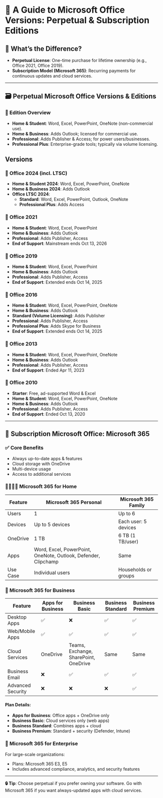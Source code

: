 
# 🧾 A Guide to Microsoft Office Versions: Perpetual & Subscription Editions

## 📌 What’s the Difference?
- **Perpetual License**: One-time purchase for lifetime ownership (e.g., Office 2021, Office 2019).
- **Subscription Model (Microsoft 365)**: Recurring payments for continuous updates and cloud services.

---

## 🗃️ Perpetual Microsoft Office Versions & Editions

### 🔹 Edition Overview
- **Home & Student**: Word, Excel, PowerPoint, OneNote (non-commercial use).
- **Home & Business**: Adds Outlook; licensed for commercial use.
- **Professional**: Adds Publisher & Access; for power users/businesses.
- **Professional Plus**: Enterprise-grade tools; typically via volume licensing.

## Versions
### 📅 Office 2024 (incl. LTSC)
- **Home & Student 2024**: Word, Excel, PowerPoint, OneNote
- **Home & Business 2024**: Adds Outlook
- **Office LTSC 2024**:
  - **Standard**: Word, Excel, PowerPoint, Outlook, OneNote
  - **Professional Plus**: Adds Access

### 📅 Office 2021
- **Home & Student**: Word, Excel, PowerPoint
- **Home & Business**: Adds Outlook
- **Professional**: Adds Publisher, Access
- **End of Support**: Mainstream ends Oct 13, 2026

### 📅 Office 2019
- **Home & Student**: Word, Excel, PowerPoint
- **Home & Business**: Adds Outlook
- **Professional**: Adds Publisher, Access
- **End of Support**: Extended ends Oct 14, 2025

### 📅 Office 2016
- **Home & Student**: Word, Excel, PowerPoint, OneNote
- **Home & Business**: Adds Outlook
- **Standard (Volume Licensing)**: Adds Publisher
- **Professional**: Adds Publisher, Access
- **Professional Plus**: Adds Skype for Business
- **End of Support**: Extended ends Oct 14, 2025

### 📅 Office 2013
- **Home & Student**: Word, Excel, PowerPoint, OneNote
- **Home & Business**: Adds Outlook
- **Professional**: Adds Publisher, Access
- **End of Support**: Ended Apr 11, 2023

### 📅 Office 2010
- **Starter**: Free, ad-supported Word & Excel
- **Home & Student**: Word, Excel, PowerPoint, OneNote
- **Home & Business**: Adds Outlook
- **Professional**: Adds Publisher, Access
- **End of Support**: Ended Oct 13, 2020

---

## 🔁 Subscription Microsoft Office: Microsoft 365

### ✅ Core Benefits
- Always up-to-date apps & features
- Cloud storage with OneDrive
- Multi-device usage
- Access to additional services

### 👨‍👩‍👧‍👦 Microsoft 365 for Home

| Feature | Microsoft 365 Personal | Microsoft 365 Family |
|--------|------------------------|----------------------|
| Users | 1 | Up to 6 |
| Devices | Up to 5 devices | Each user: 5 devices |
| OneDrive | 1 TB | 6 TB (1 TB/user) |
| Apps | Word, Excel, PowerPoint, OneNote, Outlook, Defender, Clipchamp | Same |
| Use Case | Individual users | Households or groups |

### 💼 Microsoft 365 for Business

| Feature | Apps for Business | Business Basic | Business Standard | Business Premium |
|--------|-------------------|----------------|-------------------|------------------|
| Desktop Apps | ✅ | ❌ | ✅ | ✅ |
| Web/Mobile Apps | ✅ | ✅ | ✅ | ✅ |
| Cloud Services | OneDrive | Teams, Exchange, SharePoint, OneDrive | Same | Same |
| Business Email | ❌ | ✅ | ✅ | ✅ |
| Advanced Security | ❌ | ❌ | ❌ | ✅ |

#### Plan Details:
- **Apps for Business**: Office apps + OneDrive only
- **Business Basic**: Cloud services only (web apps)
- **Business Standard**: Combines apps + cloud
- **Business Premium**: Standard + security (Defender, Intune)

### 🏢 Microsoft 365 for Enterprise
For large-scale organizations:
- Plans: Microsoft 365 E3, E5
- Includes advanced compliance, analytics, and security features

---

**🔒 Tip**: Choose perpetual if you prefer owning your software. Go with Microsoft 365 if you want always-updated apps with cloud services.

